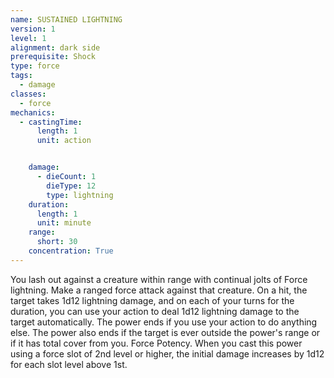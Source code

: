 ```yaml
---
name: SUSTAINED LIGHTNING
version: 1
level: 1
alignment: dark side
prerequisite: Shock
type: force
tags:
  - damage
classes:
  - force
mechanics:
  - castingTime:
      length: 1
      unit: action


    damage:
      - dieCount: 1
        dieType: 12
        type: lightning
    duration:
      length: 1
      unit: minute
    range:
      short: 30
    concentration: True
---
```

You lash out against a creature within range with
continual jolts of Force lightning. Make a ranged force
attack against that creature. On a hit, the target takes
1d12 lightning damage, and on each of your turns for
the duration, you can use your action to deal 1d12
lightning damage to the target automatically. The
power ends if you use your action to do anything else.
The power also ends if the target is ever outside the
power's range or if it has total cover from you.
Force Potency. When you cast this power using a
force slot of 2nd level or higher, the initial damage
increases by 1d12 for each slot level above 1st.

    